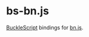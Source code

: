 # bs-bn.js
[BuckleScript](https://bucklescript.github.io/) bindings for [bn.js](https://github.com/indutny/bn.js/).

